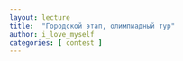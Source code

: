 ```yaml
---
layout: lecture
title:  "Городской этап, олимпиадный тур"
author: i_love_myself
categories: [ contest ]
---
```

